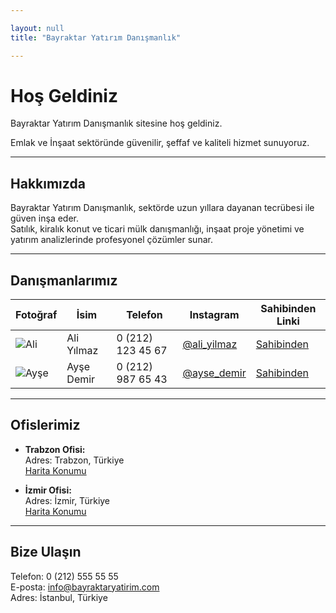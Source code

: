 ```yaml
---

layout: null
title: "Bayraktar Yatırım Danışmanlık"

---
```


# Hoş Geldiniz

Bayraktar Yatırım Danışmanlık sitesine hoş geldiniz.

Emlak ve İnşaat sektöründe güvenilir, şeffaf ve kaliteli hizmet sunuyoruz.

---

## Hakkımızda

Bayraktar Yatırım Danışmanlık, sektörde uzun yıllara dayanan tecrübesi ile güven inşa eder.  
Satılık, kiralık konut ve ticari mülk danışmanlığı, inşaat proje yönetimi ve yatırım analizlerinde profesyonel çözümler sunar.

---

## Danışmanlarımız

| Fotoğraf | İsim             | Telefon          | Instagram                 | Sahibinden Linki                            |
| -------- | ---------------- | ---------------- | ------------------------- | ------------------------------------------ |
| ![Ali](assets/img/ali.jpg)  | Ali Yılmaz       | 0 (212) 123 45 67 | [@ali_yilmaz](https://instagram.com/ali_yilmaz) | [Sahibinden](https://www.sahibinden.com/ali)    |
| ![Ayşe](assets/img/ayse.jpg) | Ayşe Demir       | 0 (212) 987 65 43 | [@ayse_demir](https://instagram.com/ayse_demir) | [Sahibinden](https://www.sahibinden.com/ayse)    |

---

## Ofislerimiz

- **Trabzon Ofisi:**  
  Adres: Trabzon, Türkiye  
  [Harita Konumu](https://www.google.com/maps?q=Trabzon)  

- **İzmir Ofisi:**  
  Adres: İzmir, Türkiye  
  [Harita Konumu](https://www.google.com/maps?q=Izmir)

---

## Bize Ulaşın

Telefon: 0 (212) 555 55 55  
E-posta: info@bayraktaryatirim.com  
Adres: İstanbul, Türkiye
